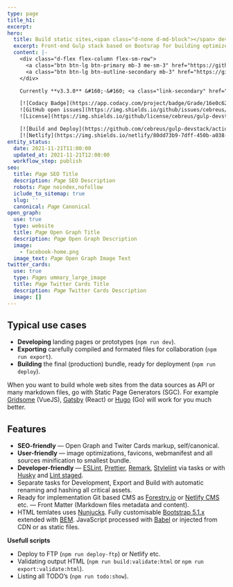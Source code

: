 ```yaml
---
type: page
title_h1:
excerpt:
hero:
  title: Build static sites,<span class="d-none d-md-block"></span> develop with live reload,<span class="d-none d-md-block"></span> export optimized sources
  excerpt: Front-end Gulp stack based on Bootsrap for building optimized static pages and exports for collaboration between coders and programmers.
  content: |-
    <div class="d-flex flex-column flex-sm-row">
      <a class="btn btn-lg btn-primary mb-3 me-sm-3" href="https://github.com/cebreus/gulp-devstack/#readme" target="_blank" rel="license noopener">Get started</a>
      <a class="btn btn-lg btn-outline-secondary mb-3" href="https://github.com/cebreus/gulp-devstack/releases/latest" target="_blank" rel="license noopener">Download</a>
    </div>

    Currently **v3.3.0** &#160;·&#160; <a class="link-secondary" href="https://github.com/cebreus/gulp-devstack/releases" target="_blank" rel="license noopener">All releases</a>

    [![Codacy Badge](https://app.codacy.com/project/badge/Grade/16e0c62b123d4dbfb27c216f5107f464)](https://www.codacy.com/gh/cebreus/gulp-devstack/dashboard?utm_source=github.com\&utm_medium=referral\&utm_content=cebreus/gulp-devstack\&utm_campaign=Badge_Grade)
    ![GitHub open issues](https://img.shields.io/github/issues/cebreus/gulp-devstack)
    ![License](https://img.shields.io/github/license/cebreus/gulp-devstack)

    [![Build and Deploy](https://github.com/cebreus/gulp-devstack/actions/workflows/blank.yml/badge.svg)](https://github.com/cebreus/gulp-devstack/actions/workflows/blank.yml)
    [![Netlify](https://img.shields.io/netlify/80dd73b9-7dff-450b-a038-4fba020d577a)](https://app.netlify.com/sites/gulp-devstack/deploys)
entity_status:
  date: 2021-11-21T11:00:00
  updated_at: 2021-11-21T12:00:00
  workflow_step: publish
seo:
  title: 𝑃𝑎𝑔𝑒 SEO Title
  description: 𝑃𝑎𝑔𝑒 SEO Description
  robots: 𝑃𝑎𝑔𝑒 noindex,nofollow
  iclude_to_sitemap: true
  slug: ''
  canonical: 𝑃𝑎𝑔𝑒 Canonical
open_graph:
  use: true
  type: website
  title: 𝑃𝑎𝑔𝑒 Open Graph Title
  description: 𝑃𝑎𝑔𝑒 Open Graph Description
  image:
    - facebook-home.png
  image_text: 𝑃𝑎𝑔𝑒 Open Graph Image Text
twitter_cards:
  use: true
  type: 𝑃𝑎𝑔𝑒s ummary_large_image
  title: 𝑃𝑎𝑔𝑒 Twitter Cards Title
  description: 𝑃𝑎𝑔𝑒 Twitter Cards Description
  image: []
---
```


## Typical use cases

*   **Developing** landing pages or prototypes (`npm run dev`).
*   **Exporting** carefully compiled and formated files for collaboration (`npm run export`).
*   **Building** the final (production) bundle, ready for deployment (`npm run deploy`).

When you want to build whole web sites from the data sources as API or many markdown files, go with Static Page Generators (SGC). For example [Gridsome](https://gridsome.org/) (VueJS), [Gatsby](https://www.gatsbyjs.org/) (React) or [Hugo](https://gohugo.io/) (Go) will work for you much better.

## Features

*   **SEO-friendly** — Open Graph and Twiter Cards markup, self/canonical.
*   **User-friendly** — image optimizations, favicons, webmanifest and all sources minification to smallest bundle.
*   **Developer-friendly** — [ESLint](https://eslint.org/), [Prettier](https://prettier.io/), [Remark](https://remark.js.org/), [Stylelint](https://stylelint.io/) via tasks or with [Husky](https://github.com/typicode/husky) and [Lint staged](https://github.com/okonet/lint-staged).
*   Separate tasks for Development, Export and Build with automatic renaming and hashing all critical assets.
*   Ready for implementation Git based CMS as [Forestry.io](https://forestry.io/) or [Netlify CMS](https://www.netlifycms.org/) etc. — Front Matter (Markdown files metadata and content).
*   HTML temlates uses [Nunjucks](https://mozilla.github.io/nunjucks/). Fully customisable [Bootstrap 5.1.x](https://getbootstrap.com/) extended with [BEM](https://en.bem.info/). JavaScript processed with [Babel](https://babeljs.io/) or injected from CDN or as static files.

**Usefull scripts**

*   Deploy to FTP (`npm run deploy-ftp`) or Netlify etc.
*   Validating output HTML (`npm run build:validate:html` or `npm run export:validate:html`).
*   Listing all TODO’s (`npm run todo:show`).

